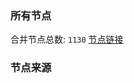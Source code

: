 ### 所有节点
合并节点总数: `1130`
[节点链接](https://raw.githubusercontent.com/rzhy1/11/master/sub/sub_merge_base64.txt)

### 节点来源